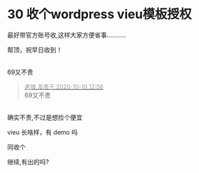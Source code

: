 # 30 收个wordpress  vieu模板授权


最好带官方账号收,这样大家方便省事...........

帮顶，祝早日收到！<br />
<br />
<img src="static/image/smiley/default/lol.gif" smilieid="12" border="0" alt="" /><img src="static/image/smiley/default/lol.gif" smilieid="12" border="0" alt="" /><img src="static/image/smiley/default/lol.gif" smilieid="12" border="0" alt="" />

69又不贵

<div class="quote"><blockquote><font size="2"><a href="https://www.hostloc.com/forum.php?mod=redirect&amp;goto=findpost&amp;pid=9280312&amp;ptid=752676" target="_blank"><font color="#999999">老狼 发表于 2020-10-10 12:56</font></a></font><br />
69又不贵</blockquote></div><br />
确实不贵,不过是想捡个便宜<img src="static/image/smiley/default/titter.gif" smilieid="9" border="0" alt="" />

vieu 长啥样，有 demo 吗

同收个

继续,有出的吗?
